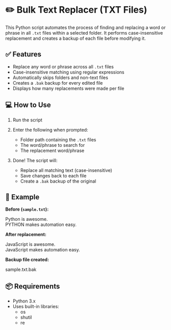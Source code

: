 # ✏️ Bulk Text Replacer (TXT Files)

This Python script automates the process of finding and replacing a word or phrase in all `.txt` files within a selected folder. It performs case-insensitive replacement and creates a backup of each file before modifying it.

## ✅ Features

- Replace any word or phrase across all `.txt` files
- Case-insensitive matching using regular expressions
- Automatically skips folders and non-text files
- Creates a `.bak` backup for every edited file
- Displays how many replacements were made per file

## 💻 How to Use

1. Run the script

2. Enter the following when prompted:
   - Folder path containing the `.txt` files
   - The word/phrase to search for
   - The replacement word/phrase

3. Done! The script will:
   - Replace all matching text (case-insensitive)
   - Save changes back to each file
   - Create a `.bak` backup of the original

## 🧪 Example

**Before (`sample.txt`):**

Python is awesome.  
PYTHON makes automation easy.

**After replacement:**

JavaScript is awesome.  
JavaScript makes automation easy.

**Backup file created:**

sample.txt.bak

## 📦 Requirements

- Python 3.x
- Uses built-in libraries:
  - os
  - shutil
  - re
